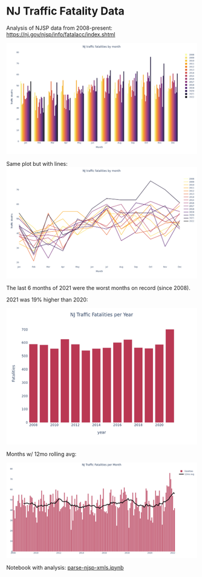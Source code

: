 # NJ Traffic Fatality Data
Analysis of NJSP data from 2008-present: https://nj.gov/njsp/info/fatalacc/index.shtml

![](./fatalities_by_month_bars.png)

Same plot but with lines:
![](./fatalities_by_month_lines.png)

The last 6 months of 2021 were the worst months on record (since 2008).

2021 was 19% higher than 2020:

![](./fatalities_per_year.png)

Months w/ 12mo rolling avg:

![](./fatalities_per_month.png)

Notebook with analysis: [parse-njsp-xmls.ipynb](./parse-njsp-xmls.ipynb)
